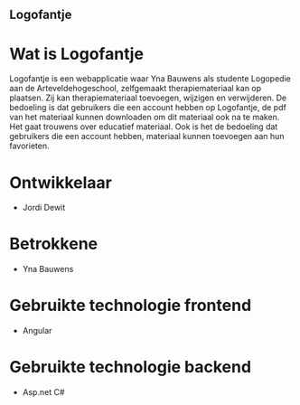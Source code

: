 ## Logofantje

# Wat is Logofantje

Logofantje is een webapplicatie waar Yna Bauwens als studente Logopedie aan de Arteveldehogeschool, zelfgemaakt therapiemateriaal kan op plaatsen. Zij kan therapiemateriaal toevoegen, wijzigen en verwijderen. De bedoeling is dat gebruikers die een account hebben op Logofantje, de pdf van het materiaal kunnen downloaden om dit materiaal ook na te maken. Het gaat trouwens over educatief materiaal. Ook is het de bedoeling dat gebruikers die een account hebben, materiaal kunnen toevoegen aan hun favorieten. 

# Ontwikkelaar
- Jordi Dewit 

# Betrokkene
- Yna Bauwens

# Gebruikte technologie frontend
- Angular 

# Gebruikte technologie backend
- Asp.net C#



